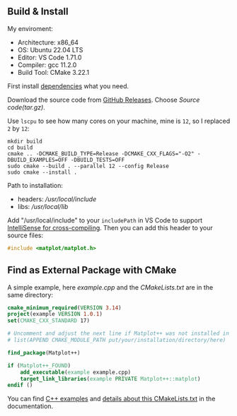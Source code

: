 ## Build & Install

My enviroment:

- Architecture: x86_64
- OS: Ubuntu 22.04 LTS
- Editor: VS Code 1.71.0
- Compiler: gcc 11.2.0
- Build Tool: CMake 3.22.1

First install [dependencies](https://alandefreitas.github.io/matplotplusplus/integration/install/build-from-source/dependencies/) what you need.

Download the source code from [GitHub Releases](https://github.com/alandefreitas/matplotplusplus/releases). Choose _Source code(tar.gz)_.

Use `lscpu` to see how many cores on your machine, mine is `12`, so I replaced `2` by `12`:

```shell
mkdir build
cd build
cmake .. -DCMAKE_BUILD_TYPE=Release -DCMAKE_CXX_FLAGS="-O2" -DBUILD_EXAMPLES=OFF -DBUILD_TESTS=OFF 
sudo cmake --build . --parallel 12 --config Release
sudo cmake --install .
```

Path to installation:

- headers: _/usr/local/include_
- libs: _/usr/local/lib_

Add "/usr/local/include" to your `includePath` in VS Code to support [IntelliSense for cross-compiling](https://code.visualstudio.com/docs/cpp/configure-intellisense-crosscompilation). Then you can add this header to your source files:

```CPP
#include <matplot/matplot.h>
```

## Find as External Package with CMake

A simple example, here _example.cpp_ and the _CMakeLists.txt_ are in the same directory:

```CMake
cmake_minimum_required(VERSION 3.14)
project(example VERSION 1.0.1)
set(CMAKE_CXX_STANDARD 17)

# Uncomment and adjust the next line if Matplot++ was not installed in a default directory
# list(APPEND CMAKE_MODULE_PATH put/your/installation/directory/here)

find_package(Matplot++)

if (Matplot++_FOUND)
    add_executable(example example.cpp)
    target_link_libraries(example PRIVATE Matplot++::matplot)
endif ()
```

You can find [C++ examples](https://alandefreitas.github.io/matplotplusplus/plot-types/line-plots/line-plot/) and [details about this CMakeLists.txt](https://alandefreitas.github.io/matplotplusplus/integration/cmake/find-as-external-package/) in the documentation.